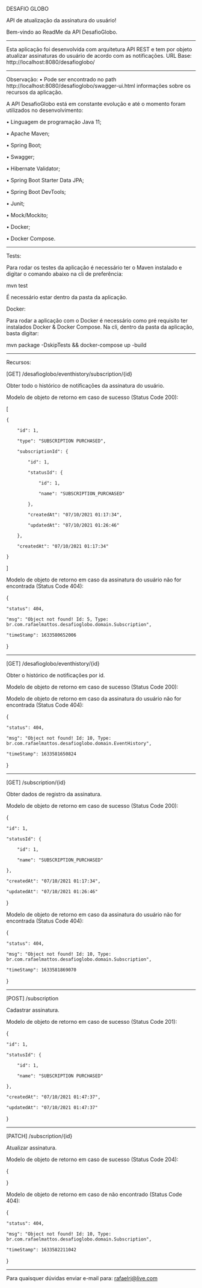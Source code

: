 DESAFIO GLOBO 


API de atualização da assinatura do usuário!



Bem-vindo ao ReadMe da API DesafioGlobo.
________________________________________
Esta aplicação foi desenvolvida com arquitetura API REST e tem por objeto atualizar assinaturas do usuário de acordo com as notificações. 
URL Base: http://localhost:8080/desafioglobo/

________________________________________
Observação:
•	Pode ser encontrado no path http://localhost:8080/desafioglobo/swagger-ui.html informações sobre os recursos da aplicação.

A API DesafioGlobo está em constante evolução e até o momento foram utilizados no desenvolvimento:

•	Linguagem de programação Java 11;

•	Apache Maven;

•	Spring Boot;

•	Swagger;

•	Hibernate Validator;

•	Spring Boot Starter Data JPA;

•	Spring Boot DevTools;

•	Junit;

•	Mock/Mockito;

•	Docker;

•	Docker Compose.


________________________________________
Tests:

Para rodar os testes da aplicação é necessário ter o Maven instalado e digitar o comando abaixo na cli de preferência:

mvn test

É necessário estar dentro da pasta da aplicação.

Docker:

Para rodar a aplicação com o Docker é necessário como pré requisito ter instalados Docker & Docker Compose. Na cli, dentro da pasta da aplicação, basta digitar:

mvn package -DskipTests && docker-compose up -build


________________________________________
Recursos:

[GET] /desafioglobo/eventhistory/subscription/{id} 

Obter todo o histórico de notificações da assinatura do usuário.


Modelo de objeto de retorno em caso de sucesso (Status Code 200): 

[

    {
    
        "id": 1,
        
        "type": "SUBSCRIPTION PURCHASED",
        
        "subscriptionId": {
        
            "id": 1,
            
            "statusId": {
            
                "id": 1,
                
                "name": "SUBSCRIPTION_PURCHASED"
                
            },
            
            "createdAt": "07/10/2021 01:17:34",
            
            "updatedAt": "07/10/2021 01:26:46"
            
        },
        
        "createdAt": "07/10/2021 01:17:34"
        
    }
    
]

Modelo de objeto de retorno em caso da assinatura do usuário não for encontrada (Status Code 404):

{

    "status": 404,
    
    "msg": "Object not found! Id: 5, Type: br.com.rafaelmattos.desafioglobo.domain.Subscription",
    
    "timeStamp": 1633580652006
    
}


________________________________________

[GET] /desafioglobo/eventhistory/{id}

Obter o histórico de notificações por id.


Modelo de objeto de retorno em caso de sucesso (Status Code 200):


Modelo de objeto de retorno em caso da assinatura do usuário não for encontrada (Status Code 404):

{

    "status": 404,
    
    "msg": "Object not found! Id: 10, Type: br.com.rafaelmattos.desafioglobo.domain.EventHistory",
    
    "timeStamp": 1633581650824
    
}


________________________________________

[GET] /subscription/{id}   

Obter dados de registro da assinatura. 


Modelo de objeto de retorno em caso de sucesso (Status Code 200):


{

    "id": 1,
    
    "statusId": {
    
        "id": 1,
        
        "name": "SUBSCRIPTION_PURCHASED"
        
    },
    
    "createdAt": "07/10/2021 01:17:34",
    
    "updatedAt": "07/10/2021 01:26:46"
    
}

Modelo de objeto de retorno em caso da assinatura do usuário não for encontrada (Status Code 404):

{

    "status": 404,
    
    "msg": "Object not found! Id: 10, Type: br.com.rafaelmattos.desafioglobo.domain.Subscription",
    
    "timeStamp": 1633581869070
    
}


________________________________________

[POST] /subscription 

Cadastrar assinatura. 



Modelo de objeto de retorno em caso de sucesso (Status Code 201):

{

    "id": 1,
    
    "statusId": {
    
        "id": 1,
        
        "name": "SUBSCRIPTION PURCHASED"
        
    },
    
    "createdAt": "07/10/2021 01:47:37",
    
    "updatedAt": "07/10/2021 01:47:37"
    
}


________________________________________

[PATCH] /subscription/{id} 

Atualizar assinatura. 



Modelo de objeto de retorno em caso de sucesso (Status Code 204):

{

}

Modelo de objeto de retorno em caso de não encontrado (Status Code 404):

{

    "status": 404,
    
    "msg": "Object not found! Id: 10, Type: br.com.rafaelmattos.desafioglobo.domain.Subscription",
    
    "timeStamp": 1633582211042
    
}


________________________________________

Para quaisquer dúvidas enviar e-mail para: rafaelrj@live.com

